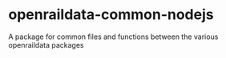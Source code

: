 # openraildata-common-nodejs
A package for common files and functions between the various openraildata packages
